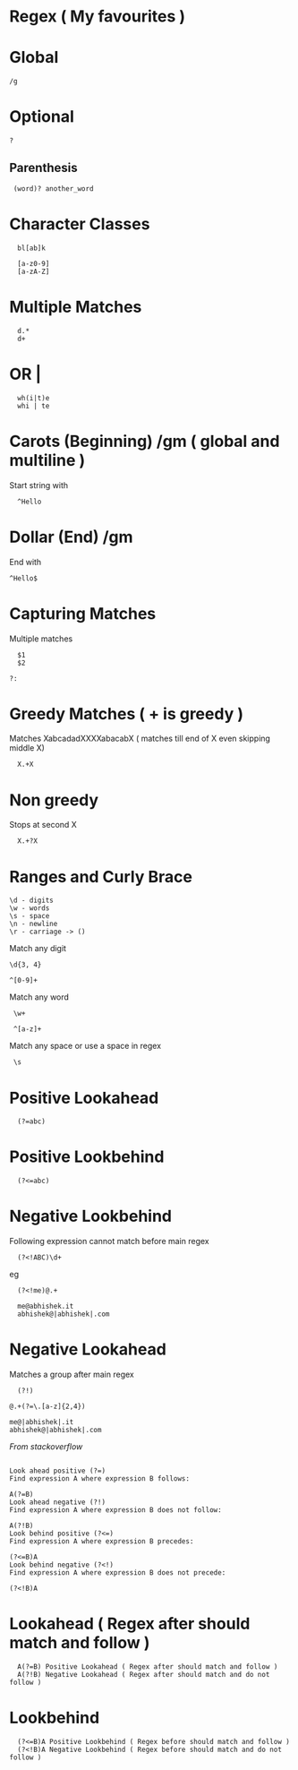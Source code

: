 # Regex ( My favourites )


# Global 

```
/g
```


# Optional

```
?
```

## Parenthesis

```
 (word)? another_word
```


# Character Classes

```
  bl[ab]k
```

```
  [a-z0-9]
  [a-zA-Z]
```

# Multiple Matches
```
  d.*
  d+
```

# OR |
```
  wh(i|t)e
  whi | te
```

# Carots (Beginning) /gm ( global and multiline )

Start string with
```
  ^Hello
```

# Dollar (End) /gm
End with

```
^Hello$
```

# Capturing Matches

Multiple matches

```
  $1
  $2
```

```
?:
```

# Greedy Matches ( + is greedy )

Matches XabcadadXXXXabacabX ( matches till end of X even skipping middle X)
```
  X.+X
```

# Non greedy
Stops at second X 
```
  X.+?X
```


# Ranges and Curly Brace

```
\d - digits
\w - words
\s - space
\n - newline
\r - carriage -> ()
```

Match any digit

```
\d{3, 4}
```

```
^[0-9]+
```
 
 Match any word

 ```
  \w+

  ^[a-z]+
 ```


 Match any space or use a space in regex

 ```
  \s
 ```

# Positive Lookahead

```
  (?=abc)
```


# Positive Lookbehind

```
  (?<=abc)
```



# Negative Lookbehind

Following expression cannot match before main regex

```
  (?<!ABC)\d+
```

eg
```
  (?<!me)@.+

  me@abhishek.it
  abhishek@|abhishek|.com

```


# Negative Lookahead

Matches a group after main regex

```
  (?!)
```

```
@.+(?=\.[a-z]{2,4})

me@|abhishek|.it
abhishek@|abhishek|.com
```

*From stackoverflow*

```

Look ahead positive (?=)
Find expression A where expression B follows:

A(?=B)
Look ahead negative (?!)
Find expression A where expression B does not follow:

A(?!B)
Look behind positive (?<=)
Find expression A where expression B precedes:

(?<=B)A
Look behind negative (?<!)
Find expression A where expression B does not precede:

(?<!B)A

```


# Lookahead ( Regex after should match and follow )

```
  A(?=B) Positive Lookahead ( Regex after should match and follow )
  A(?!B) Negative Lookahead ( Regex after should match and do not follow )
```

# Lookbehind

```
  (?<=B)A Positive Lookbehind ( Regex before should match and follow )
  (?<!B)A Negative Lookbehind ( Regex before should match and do not follow )
```
